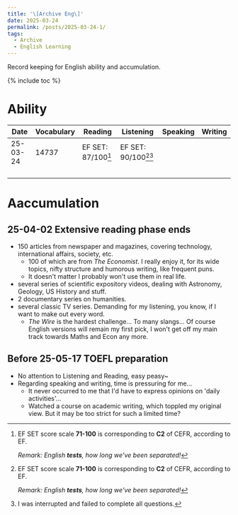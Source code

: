 ```yaml
---
title: '\[Archive Eng\]'
date: 2025-03-24
permalink: /posts/2025-03-24-1/
tags:
  - Archive
  - English Learning
---
```

Record keeping for English ability and accumulation.

 {% include toc %}

# Ability

| Date     | Vocabulary | Reading            | Listening              | Speaking | Writing |
| -------- | ---------- | ------------------ | ---------------------- | -------- | ------- |
| 25-03-24 | 14737      | EF SET: 87/100[^1] | EF SET: 90/100[^1][^2] |          |         |
|          |            |                    |                        |          |         |
|          |            |                    |                        |          |         |
|          |            |                    |                        |          |         |
|          |            |                    |                        |          |         |

[^1]:
    EF SET score scale **71-100** is corresponding to **C2** of CEFR, according to EF.
    
    *Remark: English **tests**, how long we've been separated!*

[^2]: I was interrupted and failed to complete all questions.

# Aaccumulation
## 25-04-02 Extensive reading phase ends
+ 150 articles from newspaper and magazines, covering technology, international affairs, society, etc.
  + 100 of which are from *The Economist*. I really enjoy it, for its wide topics, nifty structure and humorous writing, like frequent puns.
  + It doesn't matter I probably won't use them in real life.
+ several series of scientific expository videos, dealing with Astronomy, Geology, US History and stuff.
+ 2 documentary series on humanities.
+ several classic TV series. Demanding for my listening, you know, if I want to make out every word.
  + *The Wire* is the hardest challenge... To many slangs...
Of course English versions will remain my first pick, I won't get off my main track towards Maths and Econ any more.

## Before 25-05-17 TOEFL preparation
+ No attention to Listening and Reading, easy peasy~
+ Regarding speaking and writing, time is pressuring for me...
  + It never occurred to me that I'd have to express opinions on 'daily activities'...
  + Watched a course on academic writing, which toppled my original view. But it may be too strict for such a limited time?
    
